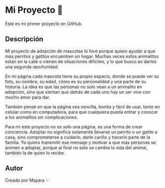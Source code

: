 # Mi Proyecto 🚀
Este es mi primer proyecto en GitHub.

## Descripción
Mi proyecto de adopción de mascotas lo hice porque quiero ayudar a que más perritos y gatitos encuentren un hogar. Muchas veces estos animalitos están en la calle o vienen de situaciones difíciles, y lo que busco es darles una segunda oportunidad.

En mi página cada mascota tiene su propio espacio, donde se puede ver su foto, su nombre, su edad, cómo es su personalidad y una parte de su historia. La idea es que las personas no solo vean a un animalito en adopción, sino que sientan que detrás de cada uno hay un ser vivo con mucho amor para dar.

También pensé en que la página sea sencilla, bonita y fácil de usar, tanto en celular como en computadora, para que cualquiera pueda entrar y conocer a los animalitos sin complicaciones.

Para mí este proyecto no es solo una página, es una forma de crear conciencia. Adoptar no significa solamente llevarse un perrito o un gatito a casa, sino comprometerse a cuidarlo, darle cariño y hacerlo parte de la familia. Yo quiero transmitir ese mensaje y motivar a que más personas se animen a adoptar, porque al final no solo se cambia la vida del animal, también la de quien lo recibe.

## Autor
Creado por Mayara ✨


